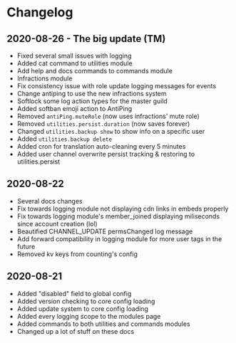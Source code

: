 # Changelog

## 2020-08-26 - The big update \(TM\)

* Fixed several small issues with logging
* Added cat command to utilities module
* Add help and docs commands to commands module
* Infractions module
* Fix consistency issue with role update logging messages for events
* Change antiping to use the new infractions system
* Softlock some log action types for the master guild
* Added softban emoji action to AntiPing
* Removed `antiPing.muteRole` \(now uses infractions' mute role\)
* Removed `utilities.persist.duration` \(now saves forever\)
* Changed `utilities.backup show` to show info on a specific user
* Added `utilities.backup delete`
* Added cron for translation auto-cleaning every 5 minutes
* Added user channel overwrite persist tracking & restoring to utilities.persist

## 2020-08-22

* Several docs changes
* Fix towards logging module not displaying cdn links in embeds properly
* Fix towards logging module's member\_joined displaying miliseconds since account creation \(lol\)
* Beautified CHANNEL\_UPDATE permsChanged log message
* Add forward compatibility in logging module for more user tags in the future
* Removed kv keys from counting's config

## 2020-08-21

* Added "disabled" field to global config
* Added version checking to core config loading
* Added update system to core config loading
* Added every logging scope to the modules page
* Added commands to both utilities and commands modules
* Changed up a lot of stuff on these docs



